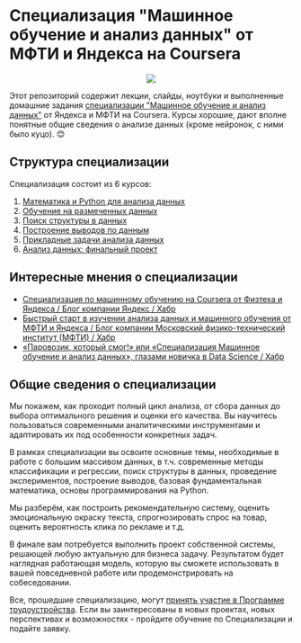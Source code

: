 # Специализация "Машинное обучение и анализ данных" от МФТИ и Яндекса на Coursera
<p align="center">
  <img src="machine-learning-data-analysis-logo.jpg">
</p>

Этот репозиторий содержит лекции, слайды, ноутбуки и выполненные домашние задания [специализации "Машинное обучение и анализ данных"](https://www.coursera.org/specializations/machine-learning-data-analysis) от Яндекса и МФТИ на Coursera. Курсы хорошие, дают вполне понятные общие сведения о анализе данных (кроме нейронок, с ними было куцо). 😊

## Структура специализации
Специализация состоит из 6 курсов:
  1. [Математика и Python для анализа данных](/1%20Mathematics%20And%20Python)
  2. [Обучение на размеченных данных](/2%20Supervised%20Learning)
  3. [Поиск структуры в данных](/3%20Unsupervised%20Learning)
  4. [Построение выводов по данным](/4%20Stats%20For%20Data%20Analysis)
  5. [Прикладные задачи анализа данных](/5%20Data%20Analysis%20Applications)
  6. [Анализ данных: финальный проект](/6%20Data%20Analysis%20Project)
  

## Интересные мнения о специализации
* [Специализация по машинному обучению на Coursera от Физтеха и Яндекса / Блог компании Яндекс / Хабр](https://habr.com/ru/company/yandex/blog/277427/)
* [Быстрый старт в изучении анализа данных и машинного обучения от МФТИ и Яндекса / Блог компании Московский физико-технический институт (МФТИ) / Хабр](https://habr.com/ru/company/mipt/blog/298544/)
* [«Паровозик, который смог!» или «Специализация Машинное обучение и анализ данных», глазами новичка в Data Science / Хабр](https://habr.com/ru/post/335214/)

## Общие сведения о специализации
Мы покажем, как проходит полный цикл анализа, от сбора данных до выбора оптимального решения и оценки его качества. Вы научитесь пользоваться современными аналитическими инструментами и адаптировать их под особенности конкретных задач.

В рамках специализации вы освоите основные темы, необходимые в работе с большим массивом данных, в т.ч. современные методы классификации и регрессии, поиск структуры в данных, проведение экспериментов, построение выводов, базовая фундаментальная математика, основы программирования на Python.

Мы разберём, как построить рекомендательную систему, оценить эмоциональную окраску текста, спрогнозировать спрос на товар, оценить вероятность клика по рекламе и т.д.

В финале вам потребуется выполнить проект собственной системы, решающей любую актуальную для бизнеса задачу. Результатом будет наглядная работающая модель, которую вы сможете использовать в вашей повседневной работе или продемонстрировать на собеседовании.

Все, прошедшие специализацию, могут [принять участие в Программе трудоустройства](http://www.datasciencecourse.ru/work/?utm_source=MIPT&utm_medium=institutions&utm_content=mainpagecrs). Если вы заинтересованы в новых проектах, новых перспективах и возможностях - пройдите обучение по Специализации и подайте заявку.